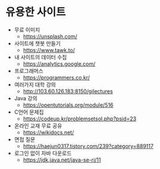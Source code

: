 # 유용한 사이트

* 무료 이미지
  * https://unsplash.com/
* 사이트에 챗봇 만들기
  * https://www.tawk.to/
* 내 사이트의 데이터 수집
  * https://analytics.google.com/
* 프로그래머스
  * https://programmers.co.kr/
* 여러가지 대학 강의
  * http://103.60.126.183:8150/gilectures
* Java 강의
  * https://opentutorials.org/module/516
* C언어 문제집
  * https://codeup.kr/problemsetsol.php?psid=23
* 온라인 교재 무료 공유
  * https://wikidocs.net/
* 면접 질문
  * https://haejun0317.tistory.com/239?category=889117
* 로그인 없이 자바 다운로드
  * https://jdk.java.net/java-se-ri/11
